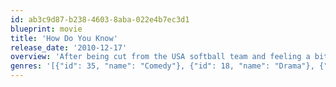 ```yaml
---
id: ab3c9d87-b238-4603-8aba-022e4b7ec3d1
blueprint: movie
title: 'How Do You Know'
release_date: '2010-12-17'
overview: 'After being cut from the USA softball team and feeling a bit past her prime, Lisa finds herself evaluating her life and in the middle of a love triangle, as a corporate guy in crisis competes with her current, baseball-playing beau.'
genres: '[{"id": 35, "name": "Comedy"}, {"id": 18, "name": "Drama"}, {"id": 10749, "name": "Romance"}]'
---
```

